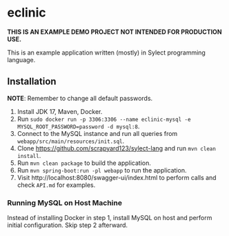 # eclinic

**THIS IS AN EXAMPLE DEMO PROJECT NOT INTENDED FOR PRODUCTION USE.**

This is an example application written (mostly) in Sylect programming language.

## Installation

**NOTE**: Remember to change all default passwords.

1. Install JDK 17, Maven, Docker.
2. Run `sudo docker run -p 3306:3306 --name eclinic-mysql -e MYSQL_ROOT_PASSWORD=password -d mysql:8`.
3. Connect to the MySQL instance and run all queries from `webapp/src/main/resources/init.sql`.
4. Clone https://github.com/scrapyard123/sylect-lang and run `mvn clean install`.
5. Run `mvn clean package` to build the application.
6. Run `mvn spring-boot:run -pl webapp` to run the application.
7. Visit http://localhost:8080/swagger-ui/index.html to perform calls and check `API.md` for examples.

### Running MySQL on Host Machine
Instead of installing Docker in step 1, install MySQL on host and perform initial configuration.
Skip step 2 afterward.
